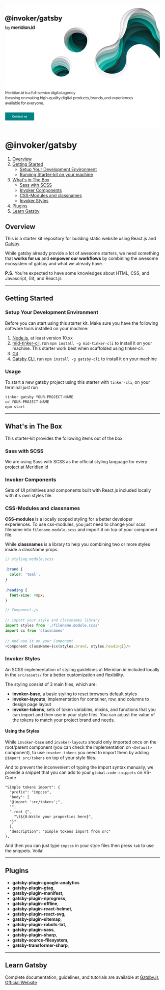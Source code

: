 ![alt text][cover-alt]
[![alt text][mission]](http://meridian.id)

# @invoker/gatsby

  1. [Overview](#overview)
  2. [Getting Started](#getting-started)
      - [Setup Your Development Environment](#setup-your-development-environment)
      - [Running Starter-kit on your machine](#running-starter-kit-on-your-machine)
  3. [What's in The Box](#whats-in-the-box)
      - [Sass with SCSS](#sass-with-scss)
      - [Invoker Components](#invoker-components)
      - [CSS-Modules and classnames](#css-modules-and-classnames)
      - [Invoker Styles](#invoker-styles)
  4. [Plugins](#plugins)
  5. [Learn Gatsby](#learn-gatsby)

## Overview

This is a starter kit repository for building static website using React.js and [Gatsby](https://gatsbyjs.org).

While gatsby already provide a lot of awesome starters, we need something that **works for us** and **empower our workflows** by combining the awesome ecosystem of gatsby and what we already have.

**P.S.** You're expected to have some knowledges about HTML, CSS, and Javascript, Git, and React.js

---

## Getting Started

### Setup Your Development Environment
Before you can start using this starter kit. Make sure you have the following software tools installed on your machine:

  1. [Node.js](https://nodejs.org), at least version 10.xx
  2. [mid-tinker-cli](https://github.com/meridianid/tinker-cli), run `npm install -g mid-tinker-cli` to install it on your machine. This starter work best when scaffolded using tinker-cli.
1. [Git](https://git-scm.com/)
2. [Gatsby CLI](https://www.gatsbyjs.org/tutorial/part-zero/#using-the-gatsby-cli), run `npm install -g gatsby-cli` to install it on your machine

### Usage

To start a new gatsby project using this starter with `tinker-cli`, on your terminal just run

```shell
tinker gatsby YOUR-PROJECT-NAME
cd YOUR-PROJECT-NAME
npm start
```

---

## What's in The Box

This starter-kit provides the following items out of the box

### Sass with SCSS
We are using Sass with SCSS as the official styling language for every project at Meridian.id

### Invoker Components
Sets of UI primitives and components built with React.js included locally with it's own styles file.

### CSS-Modules and classnames
**CSS-modules** is a locally scoped styling for a better developer experiences. To use css-modules, you just need to change your scss filename into `filename.module.scss` and import it on top of your component file.

While **classnames** is a library to help you combining two or more styles inside a className props.

```scss
// styling.module.scss

.brand {
  color: 'teal';
}

.heading {
  font-size: 48px;
}

```

```javascript
// Component.js

// import your style and classnames library
import styles from './filename.module.scss'
import cx from 'classnames'

// And use it on your Component
<Component className={cx(styles.brand, styles.heading)}/>

```

### Invoker Styles
An SCSS implementation of styling guidelines at Meridian.id included locally in the `src/assets/` for a better customization and flexibility.

The styling consist of 3 main files, which are:
* **invoker-base**, a basic styling to reset browsers default styles
* **invoker-layouts**, implementation for container, row, and columns to design page layout
* **invoker-tokens**, sets of token variables, mixins, and functions that you can import and then use in your style files. You can adjust the value of the tokens to match your project brand and needs.

#### Using the Styles
While `invoker-base` and `invoker-layouts` should only imported once on the root/parent component (you can check the implementation on `<Default>` component), to use `invoker-tokens` you need to import them by adding `@import src/tokens` on top of your style files.

And to prevent the inconvenient of typing the import syntax manually, we provide a snippet that you can add to your `global.code-snippets` on VS-Code

```
"Simple tokens import": {
  "prefix": "impcss",
  "body": [
  "@import 'src/tokens';",
  "",
  ".root {",
    "\t${0:Write your properties here}",
  "}"
  ],
  "description": "Simple tokens import from src"
},
```

And then you can just type `impcss` in your style files then press `tab` to use the snippets. Voila!

---

## Plugins
* **gatsby-plugin-google-analytics**
* **gatsby-plugin-gtag**,
* **gatsby-plugin-manifest**,
* **gatsby-plugin-nprogress**,
* **gatsby-plugin-offline**,
* **gatsby-plugin-react-helmet**,
* **gatsby-plugin-react-svg**,
* **gatsby-plugin-sitemap**,
* **gatsby-plugin-robots-txt**,
* **gatsby-plugin-sass**,
* **gatsby-plugin-sharp**,
* **gatsby-source-filesystem**,
* **gatsby-transformer-sharp**,

---

## Learn Gatsby

Complete documentation, guidelines, and tutorials are available at [Gatsby.js Official Website](https://www.gatsbyjs.org/)

[title]: https://raw.githubusercontent.com/meridianid/invoker-gatsby/master/docs/title.png "Building website 101"
[cover]: https://raw.githubusercontent.com/meridianid/invoker-gatsby/master/docs/cover.png "Building website 101"
[cover-alt]: https://raw.githubusercontent.com/meridianid/invoker-gatsby/master/docs/cover-alt.png "Building website 101"
[mission]: https://raw.githubusercontent.com/meridianid/invoker-gatsby/master/docs/mission.png "Meridian.id"